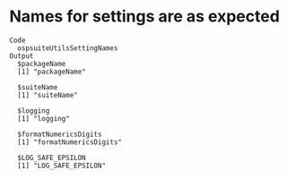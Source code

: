 # Names for settings are as expected

    Code
      ospsuiteUtilsSettingNames
    Output
      $packageName
      [1] "packageName"
      
      $suiteName
      [1] "suiteName"
      
      $logging
      [1] "logging"
      
      $formatNumericsDigits
      [1] "formatNumericsDigits"
      
      $LOG_SAFE_EPSILON
      [1] "LOG_SAFE_EPSILON"
      

